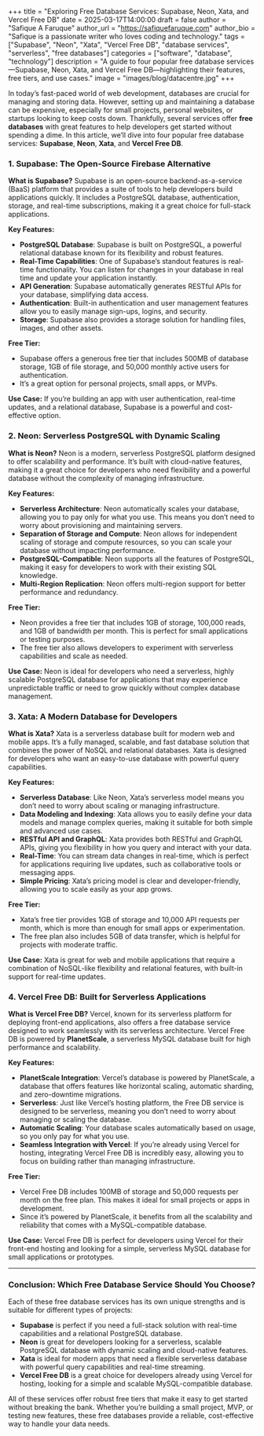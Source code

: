 +++
title = "Exploring Free Database Services: Supabase, Neon, Xata, and Vercel Free DB"
date = 2025-03-17T14:00:00
draft = false
author = "Safique A Faruque"
author_url = "https://safiquefaruque.com"
author_bio = "Safique is a passionate writer who loves coding and technology."
tags = ["Supabase", "Neon", "Xata", "Vercel Free DB", "database services", "serverless", "free databases"]
categories = ["software", "database", "technology"]
description = "A guide to four popular free database services—Supabase, Neon, Xata, and Vercel Free DB—highlighting their features, free tiers, and use cases."
image = "images/blog/datacentre.jpg"
+++


In today’s fast-paced world of web development, databases are crucial for managing and storing data. However, setting up and maintaining a database can be expensive, especially for small projects, personal websites, or startups looking to keep costs down. Thankfully, several services offer **free databases** with great features to help developers get started without spending a dime. In this article, we’ll dive into four popular free database services: **Supabase**, **Neon**, **Xata**, and **Vercel Free DB**.
<!--more-->

### 1. **Supabase: The Open-Source Firebase Alternative**

**What is Supabase?**
Supabase is an open-source backend-as-a-service (BaaS) platform that provides a suite of tools to help developers build applications quickly. It includes a PostgreSQL database, authentication, storage, and real-time subscriptions, making it a great choice for full-stack applications.

**Key Features:**
- **PostgreSQL Database**: Supabase is built on PostgreSQL, a powerful relational database known for its flexibility and robust features.
- **Real-Time Capabilities**: One of Supabase’s standout features is real-time functionality. You can listen for changes in your database in real time and update your application instantly.
- **API Generation**: Supabase automatically generates RESTful APIs for your database, simplifying data access.
- **Authentication**: Built-in authentication and user management features allow you to easily manage sign-ups, logins, and security.
- **Storage**: Supabase also provides a storage solution for handling files, images, and other assets.

**Free Tier:**
- Supabase offers a generous free tier that includes 500MB of database storage, 1GB of file storage, and 50,000 monthly active users for authentication.
- It’s a great option for personal projects, small apps, or MVPs.

**Use Case:**
If you’re building an app with user authentication, real-time updates, and a relational database, Supabase is a powerful and cost-effective option.

### 2. **Neon: Serverless PostgreSQL with Dynamic Scaling**

**What is Neon?**
Neon is a modern, serverless PostgreSQL platform designed to offer scalability and performance. It’s built with cloud-native features, making it a great choice for developers who need flexibility and a powerful database without the complexity of managing infrastructure.

**Key Features:**
- **Serverless Architecture**: Neon automatically scales your database, allowing you to pay only for what you use. This means you don’t need to worry about provisioning and maintaining servers.
- **Separation of Storage and Compute**: Neon allows for independent scaling of storage and compute resources, so you can scale your database without impacting performance.
- **PostgreSQL-Compatible**: Neon supports all the features of PostgreSQL, making it easy for developers to work with their existing SQL knowledge.
- **Multi-Region Replication**: Neon offers multi-region support for better performance and redundancy.

**Free Tier:**
- Neon provides a free tier that includes 1GB of storage, 100,000 reads, and 1GB of bandwidth per month. This is perfect for small applications or testing purposes.
- The free tier also allows developers to experiment with serverless capabilities and scale as needed.

**Use Case:**
Neon is ideal for developers who need a serverless, highly scalable PostgreSQL database for applications that may experience unpredictable traffic or need to grow quickly without complex database management.

### 3. **Xata: A Modern Database for Developers**

**What is Xata?**
Xata is a serverless database built for modern web and mobile apps. It’s a fully managed, scalable, and fast database solution that combines the power of NoSQL and relational databases. Xata is designed for developers who want an easy-to-use database with powerful query capabilities.

**Key Features:**
- **Serverless Database**: Like Neon, Xata’s serverless model means you don’t need to worry about scaling or managing infrastructure.
- **Data Modeling and Indexing**: Xata allows you to easily define your data models and manage complex queries, making it suitable for both simple and advanced use cases.
- **RESTful API and GraphQL**: Xata provides both RESTful and GraphQL APIs, giving you flexibility in how you query and interact with your data.
- **Real-Time**: You can stream data changes in real-time, which is perfect for applications requiring live updates, such as collaborative tools or messaging apps.
- **Simple Pricing**: Xata’s pricing model is clear and developer-friendly, allowing you to scale easily as your app grows.

**Free Tier:**
- Xata’s free tier provides 1GB of storage and 10,000 API requests per month, which is more than enough for small apps or experimentation.
- The free plan also includes 5GB of data transfer, which is helpful for projects with moderate traffic.

**Use Case:**
Xata is great for web and mobile applications that require a combination of NoSQL-like flexibility and relational features, with built-in support for real-time updates.

### 4. **Vercel Free DB: Built for Serverless Applications**

**What is Vercel Free DB?**
Vercel, known for its serverless platform for deploying front-end applications, also offers a free database service designed to work seamlessly with its serverless architecture. Vercel Free DB is powered by **PlanetScale**, a serverless MySQL database built for high performance and scalability.

**Key Features:**
- **PlanetScale Integration**: Vercel’s database is powered by PlanetScale, a database that offers features like horizontal scaling, automatic sharding, and zero-downtime migrations.
- **Serverless**: Just like Vercel’s hosting platform, the Free DB service is designed to be serverless, meaning you don’t need to worry about managing or scaling the database.
- **Automatic Scaling**: Your database scales automatically based on usage, so you only pay for what you use.
- **Seamless Integration with Vercel**: If you’re already using Vercel for hosting, integrating Vercel Free DB is incredibly easy, allowing you to focus on building rather than managing infrastructure.

**Free Tier:**
- Vercel Free DB includes 100MB of storage and 50,000 requests per month on the free plan. This makes it ideal for small projects or apps in development.
- Since it’s powered by PlanetScale, it benefits from all the scalability and reliability that comes with a MySQL-compatible database.

**Use Case:**
Vercel Free DB is perfect for developers using Vercel for their front-end hosting and looking for a simple, serverless MySQL database for small applications or prototypes.

---

### Conclusion: Which Free Database Service Should You Choose?

Each of these free database services has its own unique strengths and is suitable for different types of projects:

- **Supabase** is perfect if you need a full-stack solution with real-time capabilities and a relational PostgreSQL database.
- **Neon** is great for developers looking for a serverless, scalable PostgreSQL database with dynamic scaling and cloud-native features.
- **Xata** is ideal for modern apps that need a flexible serverless database with powerful query capabilities and real-time streaming.
- **Vercel Free DB** is a great choice for developers already using Vercel for hosting, looking for a simple and scalable MySQL-compatible database.

All of these services offer robust free tiers that make it easy to get started without breaking the bank. Whether you’re building a small project, MVP, or testing new features, these free databases provide a reliable, cost-effective way to handle your data needs.
